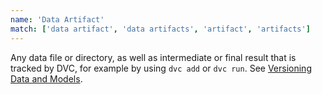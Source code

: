 ```yaml
---
name: 'Data Artifact'
match: ['data artifact', 'data artifacts', 'artifact', 'artifacts']
---
```


Any data file or directory, as well as intermediate or final result that is
tracked by DVC, for example by using `dvc add` or `dvc run`. See
[Versioning Data and Models](/doc/use-cases/versioning-data-and-models).
